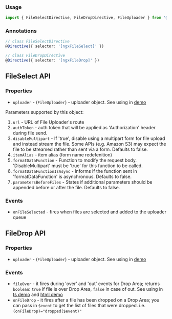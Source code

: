 ### Usage
```typescript
import { FileSelectDirective, FileDropDirective, FileUploader } from '@myog-io/ngx-chunk-file-upload';
```

### Annotations
```typescript
// class FileSelectDirective
@Directive({ selector: '[ngxFileSelect]' })
```

```typescript
// class FileDropDirective
@Directive({ selector: '[ngxFileDrop]' })
```

## FileSelect API

### Properties

  - `uploader` - (`FileUploader`) - uploader object. See using in [demo](https://github.com/myog-io/ngx-chunk-file-upload/blob/master/demo/components/file-upload/simple-demo.ts)

  Parameters supported by this object:

  1. `url` - URL of File Uploader's route
  2. `authToken` - auth token that will be applied as 'Authorization' header during file send.
  3. `disableMultipart` - If 'true', disable using a multipart form for file upload and instead stream the file. Some APIs (e.g. Amazon S3) may expect the file to be streamed rather than sent via a form. Defaults to false.
  4. `itemAlias` - item alias (form name redefenition)
  5. `formatDataFunction` - Function to modify the request body. 'DisableMultipart' must be 'true' for this function to be called.
  6. `formatDataFunctionIsAsync` - Informs if the function sent in 'formatDataFunction' is asynchronous. Defaults to false.
  7. `parametersBeforeFiles` - States if additional parameters should be appended before or after the file. Defaults to false.

### Events
 - `onFileSelected` - fires when files are selected and added to the uploader queue

## FileDrop API

### Properties

  - `uploader` - (`FileUploader`) - uploader object. See using in [demo](https://github.com/myog-io/ngx-chunk-file-upload/blob/master/demo/components/file-upload/simple-demo.ts)

### Events

  - `fileOver` - it fires during 'over' and 'out' events for Drop Area; returns `boolean`: `true` if file is over Drop Area, `false` in case of out.
  See using in [ts demo](https://github.com/myog-io/ngx-chunk-file-upload/blob/master/demo/components/file-upload/simple-demo.ts) and
  [html demo](https://github.com/myog-io/ngx-chunk-file-upload/blob/master/demo/components/file-upload/simple-demo.html)
  - `onFileDrop` - it fires after a file has been dropped on a Drop Area; you can pass in `$event` to get the list of files that were dropped. i.e. `(onFileDrop)="dropped($event)"`
